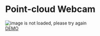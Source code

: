 # Point-cloud Webcam
![image is not loaded, please try again](./assets/point-cloud_webcam.gif)
<br>
[DEMO](https://junebee66.github.io/Point-cloud-Webcam/index.html)
